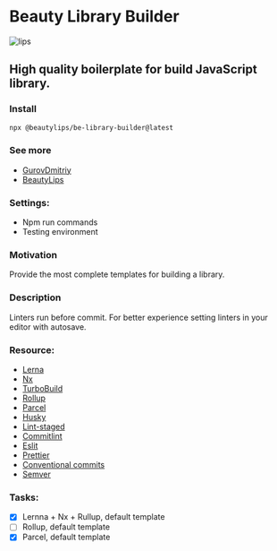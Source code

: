 # Beauty Library Builder

![lips](https://github.com/GurovDmitriy/be-boilerplate-stack/assets/26795848/6feeb7da-d72f-4c4e-bb2b-0aab45dbbaaa)

## High quality boilerplate for build JavaScript library.

### Install

```sh
npx @beautylips/be-library-builder@latest
```

### See more

- [GurovDmitriy](https://github.com/GurovDmitriy)
- [BeautyLips](https://github.com/BeautyLips)

### Settings:

- Npm run commands
- Testing environment

### Motivation

Provide the most complete templates for building a library.

### Description

Linters run before commit.
For better experience setting linters in your editor with autosave.

### Resource:

- [Lerna](https://lerna.js.org/)
- [Nx](https://nx.dev/)
- [TurboBuild](https://turbo.build/)
- [Rollup](https://rollupjs.org/)
- [Parcel](https://parceljs.org/)
- [Husky](https://typicode.github.io/husky)
- [Lint-staged](https://github.com/lint-staged/lint-staged/)
- [Commitlint](https://commitlint.js.org/)
- [Eslit](https://eslint.org/)
- [Prettier](https://prettier.io/)
- [Conventional commits](https://www.conventionalcommits.org/en/v1.0.0/)
- [Semver](https://semantic-release.gitbook.io/semantic-release/)

### Tasks:

- [x] Lernna + Nx + Rullup, default template
- [ ] Rollup, default template
- [x] Parcel, default template
